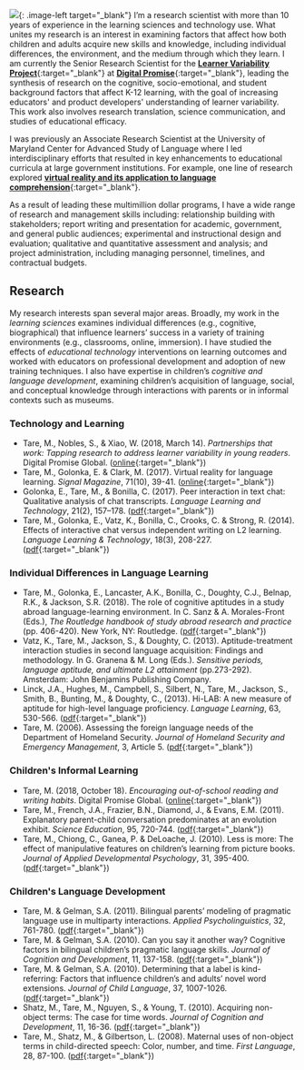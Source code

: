 
<style type="text/css">
.image-right {
  display: block;
  margin-left: auto;
  margin-right: auto;
  float: right;
}

.image-left {
  display: block;
  margin-left: auto;
  margin-right: 10px;
  float: left;
}
</style>

<!-- &nbsp; -->

![](http://medhatare.com/images/medha_headshot.jpg){: .image-left target="_blank"} I’m a research scientist with more than 10 years of experience in the learning sciences and technology use. What unites my research is an interest in examining factors that affect how both children and adults acquire new skills and knowledge, including individual differences, the environment, and the medium through which they learn. I am currently the Senior Research Scientist for the [**Learner Variability Project**](https://digitalpromise.org/initiative/learner-variability-project/){:target="_blank"}  at [**Digital Promise**](https://digitalpromise.org){:target="_blank"}, leading the synthesis of research on the cognitive, socio-emotional, and student background factors that affect K-12 learning, with the goal of increasing educators' and product developers' understanding of learner variability. This work also involves research translation, science communication, and studies of educational efficacy.

I was previously an Associate Research Scientist at the University of Maryland Center for Advanced Study of Language where I led interdisciplinary efforts that resulted in key enhancements to educational curricula at large government institutions. For example, one line of research explored [**virtual reality and its application to language comprehension**](https://www.afcea.org/content/?q=Article-go-moscow-learn-russian-sort){:target="_blank"}. 

As a result of leading these multimillion dollar programs, I have a wide range of research and management skills including: relationship building with stakeholders; report writing and presentation for academic, government, and general public audiences; experimental and instructional design and evaluation; qualitative and quantitative assessment and analysis; and project administration, including managing personnel, timelines, and contractual budgets.



<!-- &nbsp; -->

## [](#header-2) Research
My research interests span several major areas. Broadly, my work in the *learning sciences* examines individual differences (e.g., cognitive, biographical) that influence learners’ success in a variety of training environments (e.g., classrooms, online, immersion). I have studied the effects of *educational technology* interventions on learning outcomes and worked with educators on professional development and adoption of new training techniques. I also have expertise in children’s *cognitive and language development*, examining children’s acquisition of language, social, and conceptual knowledge through interactions with parents or in informal contexts such as museums.

### [](#header-3) Technology and Learning
* Tare, M., Nobles, S., & Xiao, W. (2018, March 14). _Partnerships that work: Tapping research to address learner variability in young readers_. Digital Promise Global. ([online](https://digitalpromise.org/2018/03/14/partnerships-work-tapping-research-address-learner-variability-young-readers/){:target="_blank"})
* Tare, M., Golonka, E. & Clark, M. (2017). Virtual reality for language learning. _Signal Magazine_, 71(10), 39-41. ([online](https://www.afcea.org/content/?q=Article-go-moscow-learn-russian-sort){:target="_blank"})
* Golonka, E., Tare, M., & Bonilla, C. (2017). Peer interaction in text chat: Qualitative analysis of chat transcripts. _Language Learning and Technology_, 21(2), 157–178. ([pdf](http://medhatare.com/papers/golonkatarebonilla.pdf){:target="_blank"})
* Tare, M., Golonka, E., Vatz, K., Bonilla, C., Crooks, C. & Strong, R. (2014). Effects of
interactive chat versus independent writing on L2 learning. _Language Learning & Technology_, 18(3), 208-227. ([pdf](http://medhatare.com/papers/tare_llt_2014.pdf){:target="_blank"})

### [](#header-3) Individual Differences in Language Learning
* Tare, M., Golonka, E., Lancaster, A.K., Bonilla, C., Doughty, C.J., Belnap, R.K., & Jackson, S.R. (2018). The role of cognitive aptitudes in a study abroad language-learning environment.  In C. Sanz & A. Morales-Front (Eds.), _The Routledge handbook of study abroad research and practice_ (pp. 406-420). New York, NY: Routledge. ([pdf](http://medhatare.com/papers/tare_et_al_study_abroad.pdf){:target="_blank"})
* Vatz, K., Tare, M., Jackson, S., & Doughty, C. (2013).  Aptitude-treatment interaction studies
in second language acquisition:  Findings and methodology.  In G. Granena & M. Long (Eds.). _Sensitive periods, language aptitude, and ultimate L2 attainment_ (pp.273-292). Amsterdam: John Benjamins Publishing Company.
* Linck, J.A., Hughes, M., Campbell, S., Silbert, N., Tare, M., Jackson, S., Smith, B., Bunting, M., &
Doughty, C., (2013).  Hi-LAB: A new measure of aptitude for high-level language proficiency.  _Language Learning_, 63, 530-566. ([pdf](http://medhatare.com/papers/Linck_hilab_2013.pdf){:target="_blank"})
* Tare, M. (2006). Assessing the foreign language needs of the Department of Homeland Security. _Journal
            of Homeland Security and Emergency Management_, 3, Article 5. ([pdf](http://medhatare.com/papers/tare_jhsem_2006.pdf){:target="_blank"})

### [](#header-3) Children's Informal Learning
* Tare, M. (2018, October 18). _Encouraging out-of-school reading and writing habits_. Digital Promise Global. ([online](https://digitalpromise.org/2018/10/18/encouraging-school-reading-writing-habits/){:target="_blank"})
* Tare, M., French, J.A., Frazier, B.N., Diamond, J., & Evans, E.M. (2011). Explanatory parent-child
            conversation predominates at an evolution exhibit. _Science Education_, 95, 720-744. ([pdf](http://medhatare.com/papers/tare_scied_2011.pdf){:target="_blank"})
* Tare, M., Chiong, C., Ganea, P. & DeLoache, J. (2010). Less is more: The effect of manipulative features
on children’s learning from picture books. _Journal of Applied Developmental Psychology_, 31, 395-400. ([pdf](http://medhatare.com/papers/tare_jadp_2010.pdf){:target="_blank"})

### [](#header-3) Children's Language Development


* Tare, M. & Gelman, S.A. (2011). Bilingual parents’ modeling of pragmatic language use in multiparty
            interactions. _Applied Psycholinguistics_, 32, 761-780. ([pdf](http://medhatare.com/papers/tare_and_gelman_2011.pdf){:target="_blank"})
* Tare, M. & Gelman, S.A. (2010). Can you say it another way? Cognitive factors in bilingual children’s
            pragmatic language skills. _Journal of Cognition and Development_, 11, 137-158. ([pdf](http://medhatare.com/papers/tare_and_gelman_jcd_2010.pdf){:target="_blank"})
* Tare, M. & Gelman, S.A. (2010). Determining that a label is kind-referring: Factors that influence
            children’s and adults’ novel word extensions. _Journal of Child Language_, 37, 1007-1026. ([pdf](http://medhatare.com/papers/tare_and_gelman_jcl_2010.pdf){:target="_blank"})
* Shatz, M., Tare, M., Nguyen, S., & Young, T. (2010). Acquiring non-object terms: The case for time
            words. _Journal of Cognition and Development_, 11, 16-36. ([pdf](http://medhatare.com/papers/shatz_tare_nguyen_young_2010.pdf){:target="_blank"})
* Tare, M., Shatz, M., & Gilbertson, L. (2008). Maternal uses of non-object terms in child-directed speech:
            Color, number, and time. _First Language_, 28, 87-100. ([pdf](http://medhatare.com/papers/tare_shatz_gilbertson_2008.pdf){:target="_blank"})






